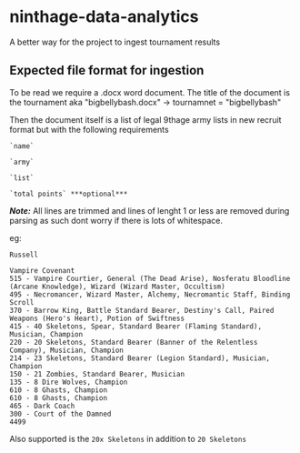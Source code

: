 # ninthage-data-analytics
A better way for the project to ingest tournament results


## Expected file format for ingestion

To be read we require a .docx word document.
The title of the document is the tournament aka "bigbellybash.docx" -> tournamnet = "bigbellybash"

Then the document itself is a list of legal 9thage army lists in new recruit format but with the following requirements
```
`name`

`army`

`list`

`total points` ***optional***
```

***Note:*** All lines are trimmed and lines of lenght 1 or less are removed during parsing as such dont worry if there is lots of whitespace.



eg:
```text
Russell

Vampire Covenant
515 - Vampire Courtier, General (The Dead Arise), Nosferatu Bloodline (Arcane Knowledge), Wizard (Wizard Master, Occultism)
495 - Necromancer, Wizard Master, Alchemy, Necromantic Staff, Binding Scroll
370 - Barrow King, Battle Standard Bearer, Destiny's Call, Paired Weapons (Hero's Heart), Potion of Swiftness
415 - 40 Skeletons, Spear, Standard Bearer (Flaming Standard), Musician, Champion
220 - 20 Skeletons, Standard Bearer (Banner of the Relentless Company), Musician, Champion
214 - 23 Skeletons, Standard Bearer (Legion Standard), Musician, Champion
150 - 21 Zombies, Standard Bearer, Musician
135 - 8 Dire Wolves, Champion
610 - 8 Ghasts, Champion
610 - 8 Ghasts, Champion
465 - Dark Coach
300 - Court of the Damned
4499
```

Also supported is the `20x Skeletons` in addition to `20 Skeletons`